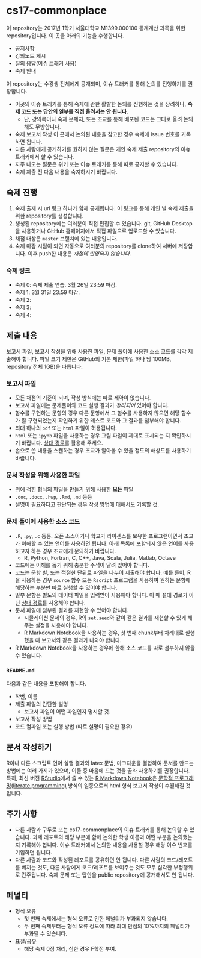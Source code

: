 # cs17-commonplace

이 repository는 2017년 1학기 서울대학교 M1399.000100 통계계산 과목을 위한 repository입니다. 이 곳을 아래의 기능을 수행합니다.

* 공지사항
* 강의노트 게시
* 질의 응답(이슈 트래커 사용)
* 숙제 안내

이 repository는 수강생 전체에게 공개되며, 이슈 트래커를 통해 논의를 진행하기를 권장합니다. 

* 이곳의 이슈 트래커를 통해 숙제에 관한 활발한 논의를 진행하는 것을 장려하나, __숙제 코드 또는 답안의 일부를 직접 올려서는 안 됩니다__.
  * 단, 강의록이나 숙제 문제지, 또는 조교를 통해 배포된 코드는 그대로 올려 논의해도 무방합니다.
* 숙제 보고서 작성 이 곳에서 논의된 내용을 참고한 경우 숙제에 issue 번호를 기록하면 됩니다.
* 다른 사람에게 공개하기를 원하지 않는 질문은 개인 숙제 제출 repository의 이슈 트래커에서 할 수 있습니다.
* 자주 나오는 질문은 위키 또는 이슈 트래커를 통해 따로 공지할 수 있습니다.
* 숙제 제출 전 다음 내용을 숙지하시기 바랍니다.

## 숙제 진행

1. 숙제 출제 시 url 링크 하나가 함께 공개됩니다. 이 링크를 통해 개인 별 숙제 제출을 위한 repository를 생성합니다.
1. 생성된 repository에는 여러분이 직접 편집할 수 있습니다. git, GitHub Desktop을 사용하거나 GitHub 홈페이지에서 직접 파일으르 업로드할 수 있습니다.
1. 채점 대상은 `master` 브랜치에 있는 내용입니다.
1. 숙제 마감 시점이 되면 자동으로 여러분의 repository를 clone하여 서버에 저장합니다. 이후 push한 내용은 _채점에 반영되지 않습니다._

### 숙제 링크

* 숙제 0: 숙제 제출 연습. 3월 26일 23:59 마감.
* 숙제 1: 3월 31일 23:59 마감.
* 숙제 2: 
* 숙제 3:
* 숙제 4:

## 제출 내용

보고서 파일, 보고서 작성을 위해 사용한 파일, 문제 풀이에 사용한 소스 코드를 각각 제출해야 합니다. 파일 크기 제한은 GitHub의 기본 제한(파일 하나 당 100MB, repository 전체 1GB)을 따릅니다.

### 보고서 파일

* 모든 채점의 기준이 되며, 작성 방식에는 따로 제약이 없습니다.
* 보고서 파일에는 문제풀이와 코드 실행 결과가 _정리되어_ 있어야 합니다. 
* 함수를 구현하는 문항의 경우 다른 문항에서 그 함수를 사용하지 않으면 해당 함수가 잘 구현되었는지 확인하기 위한 테스트 코드와 그 결과를 첨부해야 합니다.
* 최대 하나의 `pdf` 또는 `html` 파일이 허용됩니다.
* `html` 또는 `ipynb` 파일을 사용하는 경우 그림 파일이 제대로 표시되는 지 확인하시기 바랍니다. [상대 경로](https://en.wikipedia.org/wiki/Path_(computing)#Absolute_and_relative_paths)를 활용해 주세요. 
* 손으로 쓴 내용을 스캔하는 경우 조교가 알아볼 수 있을 정도의 해상도를 사용하기 바랍니다.

### 문서 작성을 위해 사용한 파일

* 위에 적힌 형식의 파일을 만들기 위해 사용한 __모든__ 파일
* `.doc`, `.docx`, `.hwp`, `.Rmd`, `.md` 등등
* 설명이 필요하다고 판단되는 경우 작성 방법에 대해서도 기록할 것.

### 문제 풀이에 사용한 소스 코드

* `.R`, `.py`, `.c` 등등. 오픈 소스이거나 학교가 라이센스를 보유한 프로그램이면서 조교가 이해할 수 있는 언어를 사용하면 됩니다. 아래 목록에 포함되지 않은 언어를 사용하고자 하는 경우 조교에게 문의하기 바랍니다.
  * R, Python, Fortran, C, C++, Java, Scala, Julia, Matlab, Octave
* 코드에는 이해를 돕기 위해 충분한 주석이 달려 있어야 합니다.
* 코드는 문항 별, 또는 적절한 단위로 파일을 나누어 제출해야 합니다. 예를 들어, R을 사용하는 경우 `source` 함수 또는 `Rscript` 프로그램을 사용하여 원하는 문항에 해당하는 부분만 따로 실행할 수 있어야 합니다.
* 일부 문항은 별도의 데이터 파일을 입력받아 사용해야 합니다. 이 때 절대 경로가 아닌 [상대 경로](https://en.wikipedia.org/wiki/Path_(computing)#Absolute_and_relative_paths)를 사용해야 합니다.
* 문서 파일에 첨부된 결과를 재현할 수 있어야 합니다.
  * 시뮬레이션 문제의 경우, R의 `set.seed`와 같이 같은 결과를 재현할 수 있게 해 주는 설정을 사용해야 합니다.
  * R Markdown Notebook을 사용하는 경우, 첫 번째 chunk부터 차례대로 실행했을 때 보고서와 같은 결과가 나와야 합니다.
* R Markdown Notebook을 사용하는 경우에 한해 소스 코드를 따로 첨부하지 않을 수 있습니다. 

### `README.md`

다음과 같은 내용을 포함해야 합니다.

* 학번, 이름
* 제출 파일의 간단한 설명
  * 보고서 파일이 어떤 파일인지 명시할 것.
* 보고서 작성 방법
* 코드 컴파일 또는 실행 방법 (따로 설명이 필요한 경우)

## 문서 작성하기
R이나 다른 스크립트 언어 실행 결과와 latex 문법, 마크다운을 결합하여 문서를 만드는 방법에는 여러 가지가 있으며, 이들 중 마음에 드는 것을 골라 사용하기를 권장합니다. 특히, 최신 버전 [RStudio](https://rmarkdown.rstudio.com/)에서 쓸 수 있는 [R Markdown Notebook](https://rmarkdown.rstudio.com/r_notebooks.html)은 [문학적 프로그래밍(literate programming)](http://www2.warwick.ac.uk/fac/sci/wdsi/vacationschool2016/for-participants/materials/LitProg.pdf) 방식의 일종으로서 html 형식 보고서 작성이 수월해질 것입니다. 

## 추가 사항 
* 다른 사람과 구두로 또는 cs17-commonplace의 이슈 트래커를 통해 논의할 수 있습니다. 과제 레포트의 해당 부분에 함께 논의한 학생 이름과 어떤 부분을 논의했는지 기록해야 합니다. 이슈 트래커에서 논의한 내용을 사용할 경우 해당 이슈 번호를 기입하면 됩니다. 
* 다른 사람과 코드와 작성된 레포트를 공유하면 안 됩니다. 다른 사람의 코드/레포트를 베끼는 것도, 다른 사람에게 코드/레포트를 보여주는 것도 모두 심각한 부정행위로 간주됩니다. 숙제 문제 또는 답안을 public repository에 공개해서도 안 됩니다. 

## 페널티
* 형식 오류
  * 첫 번째 숙제에서는 형식 오류로 인한 페널티가 부과되지 않습니다.
  * 두 번째 숙제부터는 형식 오류 정도에 따라 최대 만점의 10%까지의 페널티가 부과될 수 있습니다.
* 표절/공유
  * 해당 숙제 0점 처리, 심한 경우 F학점 부여. 

